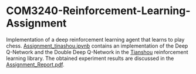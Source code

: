 # COM3240-Reinforcement-Learning-Assignment

Implementation of a deep reinforcement learning agent that learns to play chess. [Assignment_tinashou.ipynb](./Assignment_tianshou.ipynb) contains an implementation of the Deep Q-Network and the Double Deep Q-Network in the [Tianshou](https://github.com/thu-ml/tianshou) reinforcement learning library. The obtained experiment results are discussed in the [Assignment_Report.pdf](./Assignment_Report.pdf).
